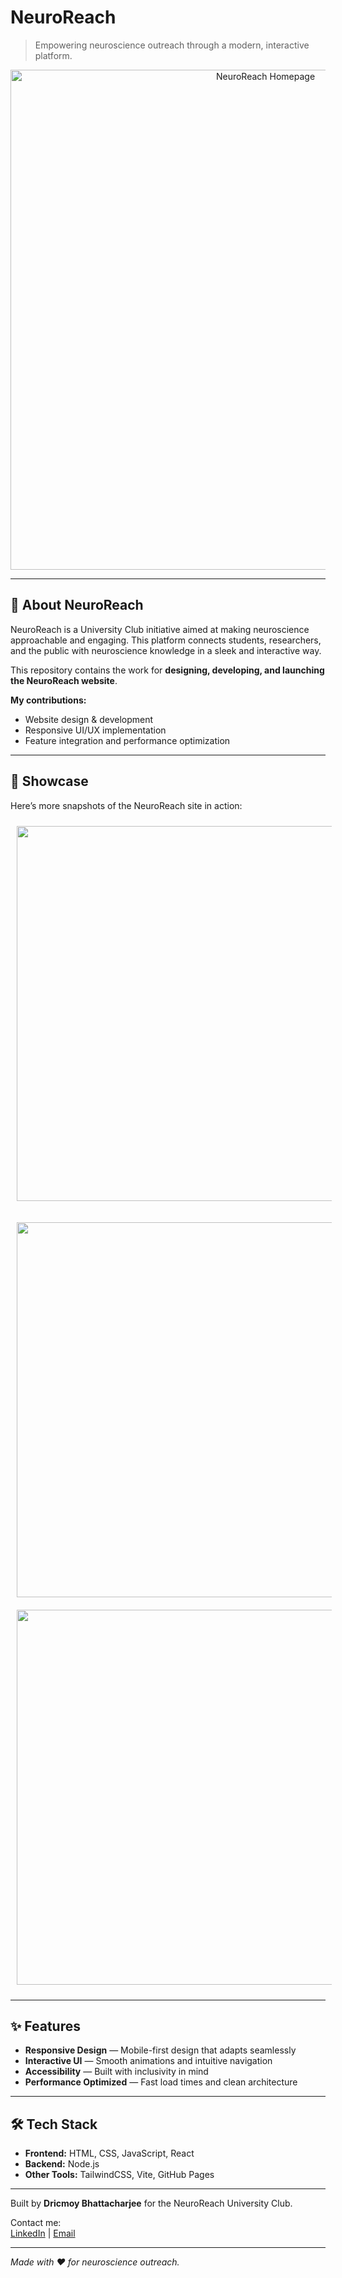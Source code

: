 # NeuroReach

> Empowering neuroscience outreach through a modern, interactive platform.

<p align="center">
  <img src="https://github.com/user-attachments/assets/3be63a0e-a70c-4d8c-94db-39813f6ade48" alt="NeuroReach Homepage" width="800" />
</p>

---

## 🧠 About NeuroReach

NeuroReach is a University Club initiative aimed at making neuroscience approachable and engaging. This platform connects students, researchers, and the public with neuroscience knowledge in a sleek and interactive way.

This repository contains the work for **designing, developing, and launching the NeuroReach website**.

**My contributions:**
- Website design & development  
- Responsive UI/UX implementation  
- Feature integration and performance optimization  

---

## 🎨 Showcase

Here’s more snapshots of the NeuroReach site in action:

<p align="center">
  <img src="https://github.com/user-attachments/assets/419b4ff8-3b7c-405f-8f34-2593c32e7511" width="600" style="margin:10px;" />
</p>
<p align="center">
  <img src="https://github.com/user-attachments/assets/8102241a-d1cb-4d26-b86e-ef352beec588" width="600" style="margin:10px;" />
  <img src="https://github.com/user-attachments/assets/96533bba-8ec8-4bbf-8aa1-049e05093022" width="600" style="margin:10px;" />
</p>

---

## ✨ Features

- **Responsive Design** — Mobile-first design that adapts seamlessly  
- **Interactive UI** — Smooth animations and intuitive navigation  
- **Accessibility** — Built with inclusivity in mind  
- **Performance Optimized** — Fast load times and clean architecture  

---

## 🛠 Tech Stack

- **Frontend:** HTML, CSS, JavaScript, React  
- **Backend:** Node.js  
- **Other Tools:** TailwindCSS, Vite, GitHub Pages  

---

Built by **Dricmoy Bhattacharjee** for the NeuroReach University Club.  

Contact me:  
[LinkedIn](https://linkedin.com/in/dricmoy) | [Email](mailto:dricmoy@ualberta.ca)

---

*Made with ❤️ for neuroscience outreach.*
